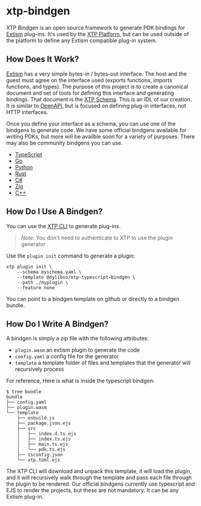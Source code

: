 # xtp-bindgen

XTP Bindgen is an open source framework to generate PDK bindings for [Extism](https://extism.org) plug-ins.
It's used by the [XTP Platform](https://www.getxtp.com/), but can be used outside of the platform to define
any Extism compatible plug-in system.

## How Does It Work?

[Extism](https://extism.org) has a very simple bytes-in / bytes-out interface. The host and the guest must agree
on the interface used (exports functions, imports functions, and types). The purpose of this project is
to create a canonical document and set of tools for defining this interface and generating bindings. That
document is the [XTP Schema](https://docs.xtp.dylibso.com/docs/concepts/xtp-schema). This is an IDL of our creation.
It is similar to [OpenAPI](https://www.openapis.org/), but is focused on defining plug-in interfaces, not HTTP interfaces.

Once you define your interface as a schema, you can use one of the bindgens to generate code. We have some official
bindgens available for writing PDKs, but more will be availble soon for a variety of purposes. There may also be community
bindgens you can use.

* [TypeScript](https://github.com/dylibso/xtp-typescript-bindgen)
* [Go](https://github.com/dylibso/xtp-go-bindgen)
* [Python](https://github.com/dylibso/xtp-python-bindgen)
* [Rust](https://github.com/dylibso/xtp-rust-bindgen)
* [C#](https://github.com/dylibso/xtp-csharp-bindgen)
* [Zig](https://github.com/dylibso/xtp-zig-bindgen)
* [C++](https://github.com/dylibso/xtp-cpp-bindgen)

## How Do I Use A Bindgen?

You can use the [XTP CLI](https://docs.xtp.dylibso.com/docs/cli/) to generate plug-ins.

> *Note*: You don't need to authenticate to XTP to use the plugin generator

Use the `plugin init` command to generate a plugin:

```
xtp plugin init \
    --schema myschema.yaml \
    --template @dylibso/xtp-typescript-bindgen \
    --path ./myplugin \
    --feature none
```

You can point to a bindgen template on github or directly to a bindgen bundle.


## How Do I Write A Bindgen?


A bindgen is simply a zip file with the following attributes:

* `plugin.wasm` an extism plugin to generate the code
* `config.yaml` a config file for the generator
* `template` a template folder of files and templates that the generator will recursively process

For reference, Here is what is inside the typescript bindgen:

```
$ tree bundle
bundle
├── config.yaml
├── plugin.wasm
└── template
    ├── esbuild.js
    ├── package.json.ejs
    ├── src
    │   ├── index.d.ts.ejs
    │   ├── index.ts.ejs
    │   ├── main.ts.ejs
    │   └── pdk.ts.ejs
    ├── tsconfig.json
    └── xtp.toml.ejs
```

The XTP CLI will download and unpack this template, it will load the plugin, and it will recursively walk
through the template and pass each file through the plugin to be rendered. Our official bindgens
currently use typescript and EJS to render the projects, but these are not mandatory.
It can be any Extism plug-in.


